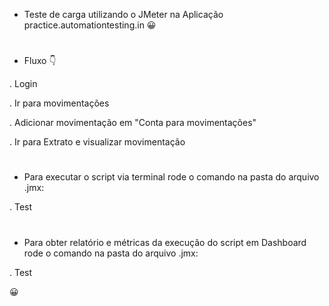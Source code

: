 
- Teste de carga utilizando o JMeter na Aplicação practice.automationtesting.in 😀
#
- Fluxo 👇

. Login

. Ir para movimentações

. Adicionar movimentação em "Conta para movimentações"

. Ir para Extrato e visualizar movimentação

#
- Para executar o script via terminal rode o comando na pasta do arquivo .jmx:

. Test 
#
- Para obter relatório e métricas da execução do script em Dashboard rode o comando na pasta do arquivo .jmx:

. Test

😀
